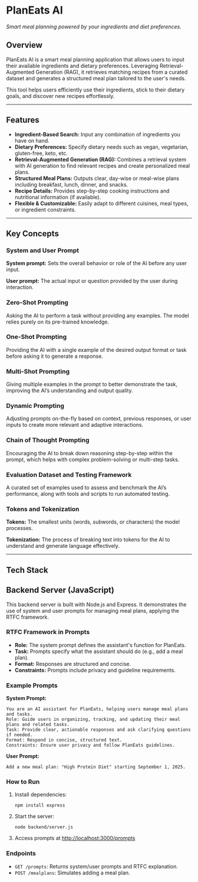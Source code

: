 # PlanEats AI

*Smart meal planning powered by your ingredients and diet preferences.*

## Overview

PlanEats AI is a smart meal planning application that allows users to input their available ingredients and dietary preferences. Leveraging Retrieval-Augmented Generation (RAG), it retrieves matching recipes from a curated dataset and generates a structured meal plan tailored to the user's needs.

This tool helps users efficiently use their ingredients, stick to their dietary goals, and discover new recipes effortlessly.

---

## Features

- **Ingredient-Based Search:** Input any combination of ingredients you have on hand.
- **Dietary Preferences:** Specify dietary needs such as vegan, vegetarian, gluten-free, keto, etc.
- **Retrieval-Augmented Generation (RAG):** Combines a retrieval system with AI generation to find relevant recipes and create personalized meal plans.
- **Structured Meal Plans:** Outputs clear, day-wise or meal-wise plans including breakfast, lunch, dinner, and snacks.
- **Recipe Details:** Provides step-by-step cooking instructions and nutritional information (if available).
- **Flexible & Customizable:** Easily adapt to different cuisines, meal types, or ingredient constraints.

---

## Key Concepts

### System and User Prompt

**System prompt:** Sets the overall behavior or role of the AI before any user input.

**User prompt:** The actual input or question provided by the user during interaction.

### Zero-Shot Prompting

Asking the AI to perform a task without providing any examples. The model relies purely on its pre-trained knowledge.

### One-Shot Prompting

Providing the AI with a single example of the desired output format or task before asking it to generate a response.

### Multi-Shot Prompting

Giving multiple examples in the prompt to better demonstrate the task, improving the AI’s understanding and output quality.

### Dynamic Prompting

Adjusting prompts on-the-fly based on context, previous responses, or user inputs to create more relevant and adaptive interactions.

### Chain of Thought Prompting

Encouraging the AI to break down reasoning step-by-step within the prompt, which helps with complex problem-solving or multi-step tasks.

### Evaluation Dataset and Testing Framework

A curated set of examples used to assess and benchmark the AI’s performance, along with tools and scripts to run automated testing.

### Tokens and Tokenization

**Tokens:** The smallest units (words, subwords, or characters) the model processes.

**Tokenization:** The process of breaking text into tokens for the AI to understand and generate language effectively.

---

## Tech Stack


## Backend Server (JavaScript)

This backend server is built with Node.js and Express. It demonstrates the use of system and user prompts for managing meal plans, applying the RTFC framework.

### RTFC Framework in Prompts
- **Role:** The system prompt defines the assistant's function for PlanEats.
- **Task:** Prompts specify what the assistant should do (e.g., add a meal plan).
- **Format:** Responses are structured and concise.
- **Constraints:** Prompts include privacy and guideline requirements.

### Example Prompts
**System Prompt:**
```
You are an AI assistant for PlanEats, helping users manage meal plans and tasks.
Role: Guide users in organizing, tracking, and updating their meal plans and related tasks.
Task: Provide clear, actionable responses and ask clarifying questions if needed.
Format: Respond in concise, structured text.
Constraints: Ensure user privacy and follow PlanEats guidelines.
```

**User Prompt:**
```
Add a new meal plan: "High Protein Diet" starting September 1, 2025.
```

### How to Run
1. Install dependencies:
	```
	npm install express
	```
2. Start the server:
	```
	node backend/server.js
	```
3. Access prompts at [http://localhost:3000/prompts](http://localhost:3000/prompts)

### Endpoints
- `GET /prompts`: Returns system/user prompts and RTFC explanation.
- `POST /mealplans`: Simulates adding a meal plan.






